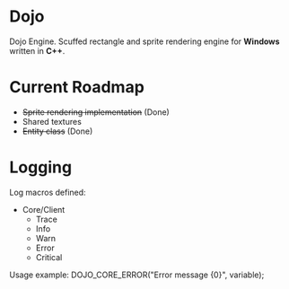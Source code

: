 # Dojo
Dojo Engine. Scuffed rectangle and sprite rendering engine for **Windows** written in **C++**.

# Current Roadmap

- ~~Sprite rendering implementation~~ (Done)
- Shared textures
- ~~Entity class~~ (Done)

# Logging

Log macros defined:

- Core/Client
  - Trace
  - Info
  - Warn
  - Error
  - Critical

Usage example: DOJO_CORE_ERROR("Error message {0}", variable);
